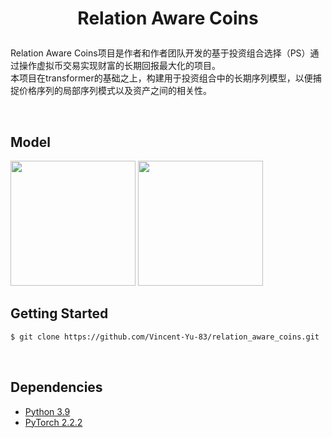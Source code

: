 # <p align="center">Relation Aware Coins</p>


Relation Aware Coins项目是作者和作者团队开发的基于投资组合选择（PS）通过操作虚拟币交易实现财富的长期回报最大化的项目。<br/>
本项目在transformer的基础之上，构建用于投资组合中的长期序列模型，以便捕捉价格序列的局部序列模式以及资产之间的相关性。<br/>



<br/>

## Model
<img width="200"  src="relation_aware_coins/image/model.png">
<img width="200"  src="relation_aware_coins/image/self-attention.png">


<br/>

## Getting Started
```bash
$ git clone https://github.com/Vincent-Yu-83/relation_aware_coins.git
```

<br/>

## Dependencies
* [Python 3.9](https://www.continuum.io/downloads)
* [PyTorch 2.2.2](http://pytorch.org/)
